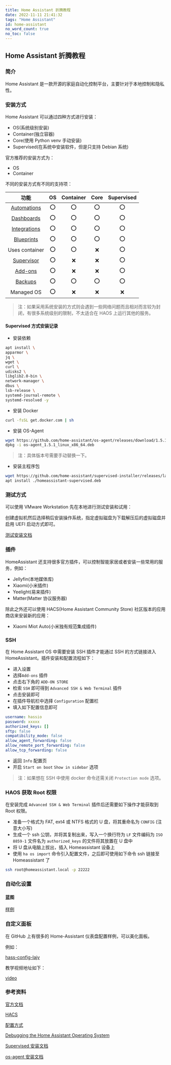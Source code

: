 ```yaml
---
title: Home Assistant 折腾教程
date: 2022-11-11 21:41:32
tags: "Home Assistant"
id: home-assistant
no_word_count: true
no_toc: false
---
```


## Home Assistant 折腾教程

### 简介

Home Assistant 是一款开源的家庭自动化控制平台，主要针对于本地控制和隐私性。

### 安装方式

Home Assistant 可以通过四种方式进行安装：

- OS(系统级别安装)
- Container(独立容器)
- Core(使用 Python venv 手动安装)
- Supervised(在系统中安装软件，但是只支持 Debian 系统)

官方推荐的安装方式为：

- OS
- Container

不同的安装方式有不同的支持项：

|                                          功能                                          | OS  | Container | Core | Supervised |
|:------------------------------------------------------------------------------------:|:---:|:---------:|:----:|:----------:|
|             [Automations](https://www.home-assistant.io/docs/automation)             | :o: |    :o:    | :o:  |    :o:     |
|                [Dashboards](https://www.home-assistant.io/dashboards)                | :o: |    :o:    | :o:  |    :o:     |
|              [Integrations](https://www.home-assistant.io/integrations)              | :o: |    :o:    | :o:  |    :o:     |
|              [Blueprints](https://www.home-assistant.io/docs/blueprint)              | :o: |    :o:    | :o:  |    :o:     |
|                                    Uses container                                    | :o: |    :o:    | :x:  |    :o:     |
| [Supervisor](https://www.home-assistant.io/docs/glossary/#home-assistant-supervisor) | :o: |    :x:    | :x:  |    :o:     |
|                   [Add-ons](https://www.home-assistant.io/addons)                    | :o: |    :x:    | :x:  |    :o:     |
|          [Backups](https://www.home-assistant.io/common-tasks/os/#backups)           | :o: |    :o:    | :o:  |    :o:     |
|                                      Managed OS                                      | :o: |    :x:    | :x:  |    :x:     |

> 注：如果采用系统安装的方式则会遇到一些网络问题而且相对而言较为封闭，有很多系统级别的限制，不太适合在 HAOS 上运行其他的服务。

#### Supervised 方式安装记录

- 安装依赖

```bash
apt install \
apparmor \
jq \
wget \
curl \
udisks2 \
libglib2.0-bin \
network-manager \
dbus \
lsb-release \
systemd-journal-remote \
systemd-resolved -y
```

- 安装 Docker

```bash
curl -fsSL get.docker.com | sh
```

- 安装 OS-Agent

```bash
wget https://github.com/home-assistant/os-agent/releases/download/1.5.1/os-agent_1.5.1_linux_x86_64.deb
dpkg -i os-agent_1.5.1_linux_x86_64.deb
```

> 注：具体版本号需要手动替换一下。

- 安装主程序包

```bash
wget https://github.com/home-assistant/supervised-installer/releases/latest/download/homeassistant-supervised.deb
apt install ./homeassistant-supervised.deb
```

### 测试方式

可以使用 VMware Workstation 先在本地进行测试安装和试用：

创建虚拟机然后选择稍后安装操作系统，指定虚拟磁盘为下载解压后的虚拟磁盘并启用 UEFI 启动方式即可。

[测试安装文档](https://www.home-assistant.io/installation/windows)

### 插件

HomeAssistant 还支持很多官方插件，可以控制智能家居或者安装一些常用的服务，例如：

- Jellyfin(本地媒体库)
- Xiaomi(小米插件)
- Yeelight(易来插件)
- Matter(Matter 协议服务器)

除此之外还可以使用 HACS(Home Assistant Community Store) 社区版本的应用商店来安装新的应用：

- Xiaomi Miot Auto(小米独有规范集成插件)

### SSH

在 Home Assistant OS 中需要安装 SSH 插件才能通过 SSH 的方式链接进入 HomeAssistant。插件安装和配置流程如下：

- 进入设置
- 选择`Add-ons` 插件
- 点击右下角的 `ADD-ON STORE` 
- 检索 `SSH` 即可得到 `Advanced SSH & Web Terminal` 插件
- 点击安装即可
- 在插件导航栏中选择 `Configuration` 配置栏
- 填入如下配置信息即可

```yaml
username: hassio
password: xxxxx
authorized_keys: []
sftp: false
compatibility_mode: false
allow_agent_forwarding: false
allow_remote_port_forwarding: false
allow_tcp_forwarding: false
```

- 返回 `Info` 配置页
- 开启 `Start on boot` `Show in sidebar` 选项

> 注：如果想在 SSH 中使用 docker 命令还需关闭 `Protection mode` 选项。

### HAOS 获取 Root 权限

在安装完成 `Advanced SSH & Web Terminal` 插件后还需要如下操作才能获取到 Root 权限。

- 准备一个格式为 FAT, ext4 或 NTFS 格式的 U 盘，将其重命名为 `CONFIG` (注意大小写)
- 生成一个 ssh 公钥，并将其复制出来，写入一个换行符为 `LF` 文件编码为 `ISO 8859-1` 文件名为 `authorized_keys` 的文件将其放置在 U 盘中
- 将 U 盘从电脑上拔出，插入 Homeassistant 设备上
- 使用 `ha os import` 命令引入配置文件，之后即可使用如下命令 ssh 链接至 Homeassistant 了

```bash
ssh root@homeassistant.local -p 22222
```

### 自动化设置

#### 蓝图

[样例](https://github.com/home-assistant/core/blob/dev/homeassistant/components/automation/blueprints/motion_light.yaml)

### 自定义面板

在 GitHub 上有很多的 Home-Assistant 仪表盘配置样例，可以美化面板。

例如：

[hass-config-lajv](https://github.com/lukevink/hass-config-lajv)

教学视频地址如下：

[video](https://www.bilibili.com/video/BV1jA4y1f7av)

### 参考资料

[官方文档](https://www.home-assistant.io/)

[HACS](https://hacs.xyz/)

[配置方式](https://github.com/home-assistant/operating-system/blob/dev/Documentation/configuration.md)

[Debugging the Home Assistant Operating System](https://developers.home-assistant.io/docs/operating-system/debugging/)

[Supervised 安装文档](https://github.com/home-assistant/supervised-installer)

[os-agent 安装文档](https://github.com/home-assistant/os-agent/tree/main#using-home-assistant-supervised-on-debian)

